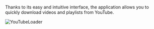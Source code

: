 Thanks to its easy and intuitive interface, the application allows you to quickly download videos and playlists from YouTube.

![YouTubeLoader](https://github.com/Kepler54/YouTubeLoader/assets/126917322/2fc933da-fa42-4479-8a41-9748052e206b)
